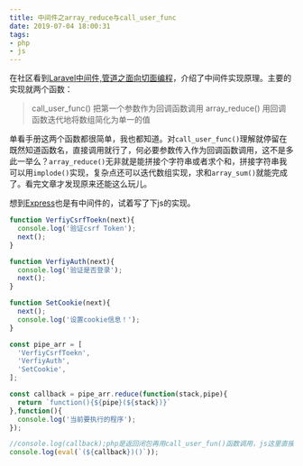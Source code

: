 ```yaml
---
title: 中间件之array_reduce与call_user_func
date: 2019-07-04 18:00:31
tags:
- php
- js
---
```

 在社区看到[Laravel中间件,管道之面向切面编程](https://learnku.com/docs/laravel-core-concept/5.5/%E4%B8%AD%E9%97%B4%E4%BB%B6/3022)，介绍了中间件实现原理。主要的实现就两个函数：
 
> call_user_func() 把第一个参数作为回调函数调用
> array_reduce() 用回调函数迭代地将数组简化为单一的值

单看手册这两个函数都很简单，我也都知道。对`call_user_func()`理解就停留在既然知道函数名，直接调用就行了，何必要参数传入作为回调函数调用，这不是多此一举么？`array_reduce()`无非就是能拼接个字符串或者求个和，拼接字符串我可以用`implode()`实现，复杂点还可以迭代数组实现，求和`array_sum()`就能完成了。看完文章才发现原来还能这么玩儿。

想到[Express](http://www.expressjs.com.cn/)也是有中间件的，试着写了下js的实现。

```js
function VerfiyCsrfToekn(next){
  console.log('验证csrf Token');
  next();
}

function VerfiyAuth(next){
  console.log('验证是否登录');
  next();
}

function SetCookie(next){
  next();
  console.log('设置cookie信息！');
}

const pipe_arr = [
  'VerfiyCsrfToekn',
  'VerfiyAuth',
  'SetCookie',
];

const callback = pipe_arr.reduce(function(stack,pipe){
  return `function(){${pipe}(${stack})}`
},function(){
  console.log('当前要执行的程序');
});

//console.log(callback);php是返回闭包再用call_user_fun()函数调用，js这里直接使用eval执行，打印可以发现执行逻辑更清晰。
console.log(eval(`(${callback})()`));
```